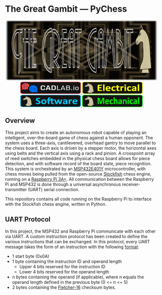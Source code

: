 # The Great Gambit &mdash; PyChess

<!-- Buttons that link to the associated repos, uncomment all but this repo -->
<div align="center">
    <img src="https://github.com/TheGreatGambit/Capstone-Electrical/blob/main/Images/logo_large.png" alt="The Great Gambit Logo" style="height:200px;width:880px">
    <a href="https://cadlab.io/project/25988/main/files">
        <img src="https://github.com/TheGreatGambit/Capstone-Electrical/blob/main/Images/logo_cadlab_small.png" alt="CadLab Logo" style="height:40px;width:200px">
    </a>
    <a href="https://github.com/TheGreatGambit/Capstone-Electrical">
        <img src="https://github.com/TheGreatGambit/Capstone-Electrical/blob/main/Images/logo_electrical_small.png" alt="Electrical Logo - Small" style="height:40px;width:200px">
    </a>
    <a href="https://github.com/TheGreatGambit/Capstone-Software">
        <img src="https://github.com/TheGreatGambit/Capstone-Electrical/blob/main/Images/logo_software_small.png" alt="Software Logo - Small" style="height:40px;width:200px">
    </a>
    <a href="https://github.com/TheGreatGambit/Capstone-Mechanical-CAD">
        <img src="https://github.com/TheGreatGambit/Capstone-Electrical/blob/main/Images/logo_mechanical_small.png" alt="Mechanical Logo - Small" style="height:40px;width:200px">
    </a>
    <!-- <a href="https://github.com/TheGreatGambit/Capstone-PyChess">
        <img src="https://github.com/TheGreatGambit/Capstone-Electrical/blob/main/Images/logo_pychess_small.png" alt="PyChess Logo - Small" style="height:40px;width:200px">
    </a> -->
</div>

<!-- Brief overview of this repo -->
## Overview
This project aims to create an autonomous robot capable of playing an intelligent, over-the-board game of chess against a human opponent. The system uses a three-axis, cantilevered, overhead gantry to move parallel to the chess board. Each axis is driven by a stepper motor, the horizontal axes using belts and the vertical axis using a rack and pinion. A crosspoint array of reed switches embedded in the physical chess board allows for piece detection, and with software record of the board state, piece recognition. This system is orchestrated by an [MSP432E401Y](https://www.ti.com/product/MSP432E401Y) microcontroller, with chess moves being pulled from the open-source [Stockfish](https://github.com/official-stockfish/Stockfish) chess engine, running on a [Raspberry Pi 3A+](https://www.raspberrypi.com/products/raspberry-pi-3-model-a-plus/). All communication between the Raspberry Pi and MSP432 is done through a universal asynchronous receiver-transmitter (UART) serial connection.

This repository contains all code running on the Raspberry Pi to interface with the Stockfish chess engine, written in Python.

## UART Protocol
In this project, the MSP432 and Raspberry Pi communicate with each other via UART. A custom instruction protocol has been created to define the various instructions that can be exchanged. In this protocol, every UART message takes the form of an instruction with the following [format](https://i.imgur.com/gRhEl1u.png): 
- 1 start byte (0x0A)
- 1 byte containing the instruction ID and operand length
  - Upper 4 bits reserved for the instruction ID
  - Lower 4 bits reserved for the operand length
- n bytes containing the operand (if applicable), where n equals the operand length defined in the previous byte (0 <= n <= 5)
- 2 bytes containing the [Fletcher-16](https://en.wikipedia.org/wiki/Fletcher's_checksum#Implementation) checksum bytes.

<!-- Any repo-specific setup, etc. -->
